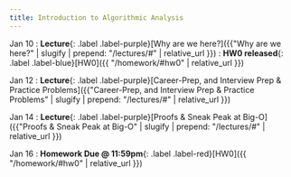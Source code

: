 ```yaml
---
title: Introduction to Algorithmic Analysis
---
```


Jan 10
: **Lecture**{: .label .label-purple}[Why are we here?]({{"Why are we here?" | slugify | prepend: "/lectures/#" | relative_url }})
: **HW0 released**{: .label .label-blue}[HW0]({{ "/homework/#hw0" | relative_url }})

Jan 12
: **Lecture**{: .label .label-purple}[Career-Prep, and Interview Prep & Practice Problems]({{"Career-Prep, and Interview Prep & Practice Problems" | slugify | prepend: "/lectures/#" | relative_url }})

Jan 14
: **Lecture**{: .label .label-purple}[Proofs & Sneak Peak at Big-O]({{"Proofs & Sneak Peak at Big-O" | slugify | prepend: "/lectures/#" | relative_url }})

Jan 16
: **Homework Due @ 11:59pm**{: .label .label-red}[HW0]({{ "/homework/#hw0" | relative_url }})